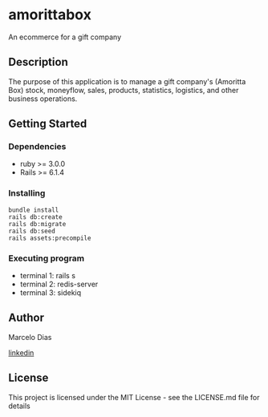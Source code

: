 # amorittabox

An ecommerce for a gift company

## Description

The purpose of this application is to manage a gift company's
(Amoritta Box) stock, moneyflow, sales, products, statistics,
logistics, and other business operations.

## Getting Started

### Dependencies

* ruby >= 3.0.0
* Rails >= 6.1.4

### Installing

```
bundle install
rails db:create
rails db:migrate
rails db:seed
rails assets:precompile
```

### Executing program

* terminal 1: rails s
* terminal 2: redis-server
* terminal 3: sidekiq


## Author

Marcelo Dias

[linkedin](https://www.linkedin.com/in/marcelocd/)


## License

This project is licensed under the MIT License - see the LICENSE.md file for details
